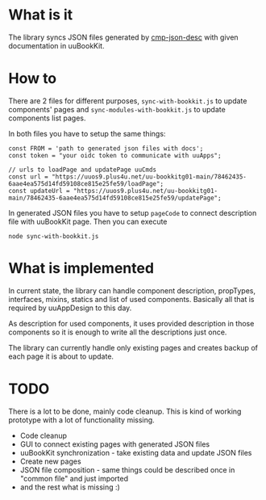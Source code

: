 # What is it

The library syncs JSON files generated by [cmp-json-desc](https://github.com/dmwcz/cmp-json-desc) with given documentation in uuBookKit.

# How to

There are 2 files for different purposes, `sync-with-bookkit.js` to update components' pages and `sync-modules-with-bookkit.js` to update components list pages.

In both files you have to setup the same things:

    const FROM = 'path to generated json files with docs';
    const token = "your oidc token to communicate with uuApps";
    
    // urls to loadPage and updatePage uuCmds
    const url = "https://uuos9.plus4u.net/uu-bookkitg01-main/78462435-6aae4ea575d14fd59108ce815e25fe59/loadPage";
    const updateUrl = "https://uuos9.plus4u.net/uu-bookkitg01-main/78462435-6aae4ea575d14fd59108ce815e25fe59/updatePage";

In generated JSON files you have to setup `pageCode` to connect description file with uuBookKit page. Then you can execute

    node sync-with-bookkit.js
    
# What is implemented

In current state, the library can handle component description, propTypes, interfaces, mixins, statics and list of used components. Basically all that is required by uuAppDesign to this day.

As description for used components, it uses provided description in those components so it is enough to write all the descriptions just once.

The library can currently handle only existing pages and creates backup of each page it is about to update.

# TODO

There is a lot to be done, mainly code cleanup. This is kind of working prototype with a lot of functionality missing.
* Code cleanup
* GUI to connect existing pages with generated JSON files
* uuBookKit synchronization - take existing data and update JSON files
* Create new pages
* JSON file composition - same things could be described once in "common file" and just imported
* and the rest what is missing :)
